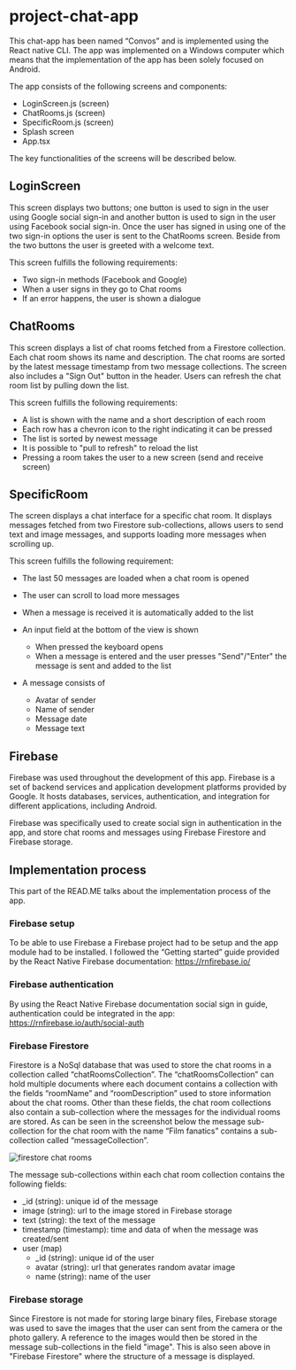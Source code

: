 # project-chat-app

This chat-app has been named “Convos” and is implemented using the React native CLI. The app was implemented on a Windows computer which means that the implementation of the app has been solely focused on Android.

 The app consists of the following screens and components:
- LoginScreen.js (screen)
- ChatRooms.js (screen)
- SpecificRoom.js (screen)
- Splash screen
- App.tsx
  
The key functionalities of the screens will be described below.

## LoginScreen
This screen displays two buttons; one button is used to sign in the user using Google social sign-in and another button is used to sign in the user using Facebook social sign-in. Once the user has signed in using one of the two sign-in options the user is sent to the ChatRooms screen. 
Beside from the two buttons the user is greeted with a welcome text.

This screen fulfills the following requirements:
- Two sign-in methods (Facebook and Google)
- When a user signs in they go to Chat rooms
- If an error happens, the user is shown a dialogue

## ChatRooms
This screen displays a list of chat rooms fetched from a Firestore collection. Each chat room shows its name and description. The chat rooms are sorted by the latest message timestamp from two message collections. The screen also includes a "Sign Out" button in the header. Users can refresh the chat room list by pulling down the list.

This screen fulfills the following requirements:
- A list is shown with the name and a short description of each room
- Each row has a chevron icon to the right indicating it can be pressed
- The list is sorted by newest message
- It is possible to "pull to refresh" to reload the list
- Pressing a room takes the user to a new screen (send and receive screen)

## SpecificRoom
The screen displays a chat interface for a specific chat room. It displays messages fetched from two Firestore sub-collections, allows users to send text and image messages, and supports loading more messages when scrolling up.

This screen fulfills the following requirement:
- The last 50 messages are loaded when a chat room is opened
- The user can scroll to load more messages
- When a message is received it is automatically added to the list

- An input field at the bottom of the view is shown
  - When pressed the keyboard opens
  - When a message is entered and the user presses "Send"/"Enter" the message is sent and added to the list

- A message consists of 
  - Avatar of sender
  - Name of sender
  - Message date
  - Message text


## Firebase
Firebase was used throughout the development of this app. Firebase is a set of backend services and application development platforms provided by Google. It hosts databases, services, authentication, and integration for different applications, including Android.

Firebase was specifically used to create social sign in authentication in the app, and store chat rooms and messages using Firebase Firestore and Firebase storage.

## Implementation process
This part of the READ.ME talks about the implementation process of the app.

### Firebase setup
To be able to use Firebase a Firebase project had to be setup and the app module had to be installed. I followed the “Getting started” guide provided by the React Native Firebase documentation:
https://rnfirebase.io/ 
 
### Firebase authentication
By using the React Native Firebase documentation social sign in guide, authentication could be integrated in the app: 
https://rnfirebase.io/auth/social-auth 

### Firebase Firestore
Firestore is a NoSql database that was used to store the chat rooms in a collection called “chatRoomsCollection”. The “chatRoomsCollection” can hold multiple documents where each document contains a collection with the fields “roomName” and “roomDescription” used to store information about the chat rooms. Other than these fields, the chat room collections also contain a sub-collection where the messages for the individual rooms are stored. As can be seen in the screenshot below the message sub-collection for the chat room with the name “Film fanatics” contains a sub-collection called “messageCollection”. 

![firestore chat rooms](https://github.com/user-attachments/assets/b3891511-1324-4178-81b7-c4202d085751)

The message sub-collections within each chat room collection contains the following fields:
- _id (string): unique id of the message
- image (string): url to the image stored in Firebase storage
- text (string): the text of the message
- timestamp (timestamp): time and data of when the message was created/sent
- user (map)
     - _id (string): unique id of the user
     - avatar (string): url that generates random avatar image
     - name (string): name of the user

### Firebase storage
Since Firestore is not made for storing large binary files, Firebase storage was used to save the images that the user can sent from the camera or the photo gallery. A reference to the images would then be stored in the message sub-collections in the field "image". This is also seen above in "Firebase Firestore" where the structure of a message is displayed. 
